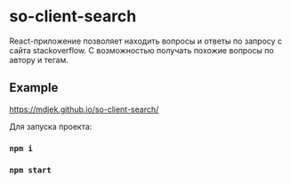 # so-client-search

React-приложение позволяет находить вопросы и ответы по запросу с сайта stackoverflow.
С возможностью получать похожие вопросы по автору и тегам.

## Example 

https://mdjek.github.io/so-client-search/

Для запуска проекта:

### `npm i`
### `npm start`
